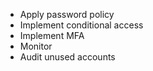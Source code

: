 - Apply password policy
- Implement conditional access
- Implement MFA
- Monitor
- Audit unused accounts